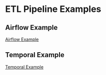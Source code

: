 
# ETL Pipeline Examples

## Airflow Example

[Airflow Example](https://github.com/bitovi/etl-pipeline-examples/tree/airflow)

## Temporal Example

[Temporal Example](https://github.com/bitovi/etl-pipeline-examples/tree/temporal)
